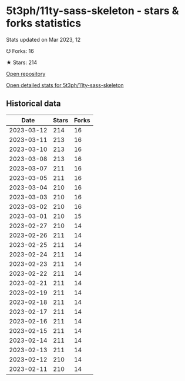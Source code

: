 # 5t3ph/11ty-sass-skeleton - stars & forks statistics

Stats updated on Mar 2023, 12

☋ Forks: 16

★ Stars: 214

[Open repository](https://github.com/5t3ph/11ty-sass-skeleton)

[Open detailed stats for 5t3ph/11ty-sass-skeleton](https://reviewgithub.com/rep/5t3ph/11ty-sass-skeleton)

## Historical data
| Date | Stars | Forks |
|------|-------|-------|
| 2023-03-12 | 214 | 16 | 
| 2023-03-11 | 213 | 16 | 
| 2023-03-10 | 213 | 16 | 
| 2023-03-08 | 213 | 16 | 
| 2023-03-07 | 211 | 16 | 
| 2023-03-05 | 211 | 16 | 
| 2023-03-04 | 210 | 16 | 
| 2023-03-03 | 210 | 16 | 
| 2023-03-02 | 210 | 16 | 
| 2023-03-01 | 210 | 15 | 
| 2023-02-27 | 210 | 14 | 
| 2023-02-26 | 211 | 14 | 
| 2023-02-25 | 211 | 14 | 
| 2023-02-24 | 211 | 14 | 
| 2023-02-23 | 211 | 14 | 
| 2023-02-22 | 211 | 14 | 
| 2023-02-21 | 211 | 14 | 
| 2023-02-19 | 211 | 14 | 
| 2023-02-18 | 211 | 14 | 
| 2023-02-17 | 211 | 14 | 
| 2023-02-16 | 211 | 14 | 
| 2023-02-15 | 211 | 14 | 
| 2023-02-14 | 211 | 14 | 
| 2023-02-13 | 211 | 14 | 
| 2023-02-12 | 210 | 14 | 
| 2023-02-11 | 210 | 14 | 

